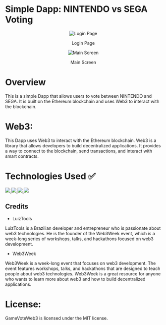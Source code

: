 # Simple Dapp: NINTENDO vs SEGA Voting

<p align="center">
  <img src="https://github.com/LuizMorato/game-vote-web3/assets/109006053/b1281183-4d41-4c33-adbf-c92f8e00eac6" alt="Login Page">
<p/>  
<p align="center">Login Page</p>

<p align="center">
<img src="https://github.com/LuizMorato/game-vote-web3/assets/109006053/a0d2d3ef-ea83-4d78-b1dd-061db0c26500" alt="Main Screen">
</p>
<p align="center">Main Screen</p>


# Overview
This is a simple Dapp that allows users to vote between NINTENDO and SEGA. It is built on the Ethereum blockchain and uses Web3 to interact with the blockchain.

# Web3:

This Dapp uses Web3 to interact with the Ethereum blockchain. Web3 is a library that allows developers to build decentralized applications. It provides a way to connect to the blockchain, send transactions, and interact with smart contracts.

# Technologies Used ✅
<a href="https://skillicons.dev">
    <img src="https://skillicons.dev/icons?i=react" />
    <img src="https://skillicons.dev/icons?i=next" />
    <img src="https://skillicons.dev/icons?i=bootstrap" />
    <img src="https://skillicons.dev/icons?i=solidity" />
</a>

## Credits

- LuizTools

LuizTools is a Brazilian developer and entrepreneur who is passionate about web3 technologies.
He is the founder of the Web3Week event, which is a week-long series of workshops, talks, and hackathons focused on web3 development.

- Web3Week

Web3Week is a week-long event that focuses on web3 development.
The event features workshops, talks, and hackathons that are designed to teach people about web3 technologies.
Web3Week is a great resource for anyone who wants to learn more about web3 and how to build decentralized applications.

# License:

GameVoteWeb3 is licensed under the MIT license.

